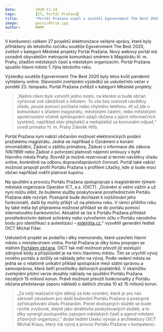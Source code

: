 ```yaml
---
date:         2020-11-24
tags:         [IT, Portál Pražana]
title:        "Portál Pražana uspěl v soutěži Egovernment The Best 2020"
image: 	      posts/0hrib.jpg
author:       MHMP
---
```


V konkurenci celkem 27 projektů elektronizace veřejné správy, které byly přihlášeny do letošního ročníku soutěže Egovernment The Best 2020, zvítězil v kategorii Městské projekty Portál Pražana. Nový webový portál má usnadnit obyvatelům metropole komunikaci směrem k Magistrátu hl. m. Prahy, úřadům městských částí a městským organizacím. Portál Pražana spustilo hlavní město 1. října letošního roku. 

Výsledky soutěže Egovernment The Best 2020 byly letos kvůli pandemii vyhlášeny online. Slavnostní zveřejnění výsledků se uskutečnilo večer v pondělí 23. listopadu. Portál Pražana zvítězil v kategorii Městské projekty.

> „Naším cílem bylo vytvořit jedno místo, na kterém si bude občan vyřizovat své záležitosti s městem. To vše bez nutnosti návštěvy úřadu, pouze pomocí počítače nebo chytrého telefonu. Ať už jde o komunikaci s úřadem magistrátu, městskými částmi, nebo městskými společnostmi včetně zpřístupnění údajů občana z jejich informačních systémů, například stav přeplatků a nedoplatků za komunální odpad,“ uvedl primátor hl. m. Prahy Zdeněk Hřib. 

Portál Pražana nyní nabízí občanům možnost elektronických podání pražskému magistrátu. Jedná se například o Oznámení o konání shromáždění, Žádost o záštitu primátora, Žádost o informace dle zákona 106/1999 nebo Žádost o potvrzení platnosti nájemní smlouvy v bytě hlavního města Prahy. Rovněž je možné rezervovat si termín návštěvy úřadu online, konkrétně na odboru dopravněsprávních činností. Portál také nabízí možnost propojit profil Portálu Pražana s profilem Lítačky, kde si bude moci občan například ověřit platnost kupónu.

Na spuštění a provozu Portálu Pražana spolupracuje s magistrátním týmem městská organizace Operátor ICT, a.s. (OICT). „Ocenění si velmi vážím a už nyní můžu slíbit, že budeme služby poskytované prostřednictvím Portálu Pražana dále rozvíjet. Postupně bude docházet k rozšiřování jeho funkcionalit, další by mohly přibýt už na přelomu roku. V rámci příštího roku by také měla být připravena možnost přihlásit se do portálu pomocí internetového bankovnictví. Aktuálně se lze k Portálu Pražana přihlásit prostřednictvím datové schránky nebo vytvořením účtu v Portálu národního bodu pro identifikaci a autentizaci – [eidentita.cz](https://www.eidentita.cz/Home),“ vysvětlil generální ředitel OICT Michal Fišer.

Uskutečnit projekt se podařilo i díky memorandu, které uzavřelo hlavní město s ministerstvem vnitra. Portál Pražana je díky tomu propojen se státním [Portálem občana](https://obcan.portal.gov.cz/prihlaseni). OICT tak měl možnost převzít již existující zdrojové kódy a přizpůsobit je na míru hlavnímu městu. Tím se urychlil vývoj nového portálu a snížily se náklady jeho na vývoj. Podle vedení města se jedná se o relativně unikátní příklad spolupráce mezi státní správou a samosprávou, která šetří prostředky daňových poplatníků. V okamžiku zveřejnění pilotní verze dosáhly náklady na spuštění Portálu Pražana necelých 15 milionů korun. Právě možnost převzít funkcionality z Portálu občana představuje úsporu nákladů o dalších zhruba 10 až 15 milionů korun.

> „Za celý realizační tým děkuji za toto ocenění, které je pro nás zároveň závazkem pro další budování Portálu Pražana a postupné zpřístupňování úřadu Pražanům. Počet dostupných služeb se bude rychle zvyšovat, stejně jako atraktivita poskytovaných služeb, a to díky synergii postupného zapojení městských částí a agend městem zřízených organizací,“ dodal ředitel Úseku vývoje a architektury OICT Michal Kraus, který má vývoj a provoz Portálu Pražana v kompetenci.
